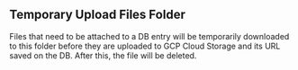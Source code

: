 ## Temporary Upload Files Folder
Files that need to be attached to a DB entry will be temporarily downloaded to this folder before they are uploaded to GCP Cloud Storage and its URL saved on the DB. After this, the file will be deleted. 